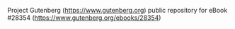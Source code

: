 Project Gutenberg (https://www.gutenberg.org) public repository for eBook #28354 (https://www.gutenberg.org/ebooks/28354)
